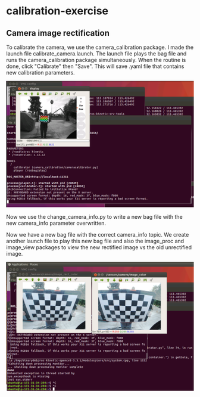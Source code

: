 # calibration-exercise
## Camera image rectification
To calibrate the camera, we use the camera_calibration package. I made the launch file calibrate_camera.launch.
The launch file plays the bag file and runs the camera_calibration package simultaneously. When the routine is done, click "Calibrate" then "Save". This will save .yaml file that contains new calibration parameters.

![Screenshot](https://github.com/aellaboudy/calibration-exercise/blob/master/Screen%20Shot%202018-02-11%20at%201.13.12%20PM.png)

Now we use the change_camera_info.py to write a new bag file with the new camera_info parameter overwritten.

Now we have a new bag file with the correct camera_info topic. We create another launch file to play this new bag file and also the image_proc and image_view packages to view the new rectified image vs the old unrectified image.

![Screenshot](https://github.com/aellaboudy/calibration-exercise/blob/master/Screen%20Shot%202018-02-11%20at%201.35.06%20PM.png)

